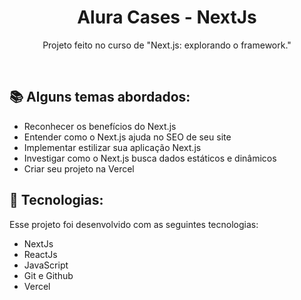 <h1 align="center"> Alura Cases - NextJs </h1>

<p align="center">
Projeto feito no curso de "Next.js: explorando o framework."
</p>

<br>

## 📚 Alguns temas abordados:

- Reconhecer os benefícios do Next.js
- Entender como o Next.js ajuda no SEO de seu site
- Implementar estilizar sua aplicação Next.js
- Investigar como o Next.js busca dados estáticos e dinâmicos
- Criar seu projeto na Vercel

## 🚀 Tecnologias:

Esse projeto foi desenvolvido com as seguintes tecnologias:

- NextJs
- ReactJs
- JavaScript
- Git e Github
- Vercel 
